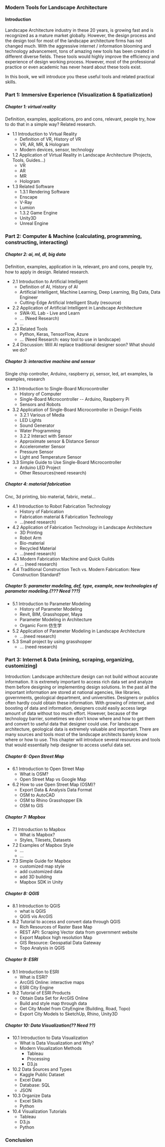 ### Modern Tools for Landscape Architecture

#### Introduction
Landscape Architecture industry in these 20 years, is growing fast and is recognized as a mature market globally. However, the design process and the design tool for most of the landscape architecture firms has not changed much. With the aggressive internet / information blooming and technology advancement, tons of amazing new tools has been created in different diverse fields. These tools would highly improve the efficiency and experience of design working process. However, most of the professional practice or even academic has never heard about these tools exist. 

In this book, we will introduce you these useful tools and related practical skills.

### Part 1: Immersive Experience (Visualization & Spatialization)

##### Chapter 1: virtual reality

Definition, examples, applications, pro and cons, relevant, people try, how to do that in a simple way? Related research.

- 1.1 Introduction to Virtual Reality
  - Definition of VR, History of VR
  - VR, AR, MR, & Hologram
  - Modern devices, sensor, technology
- 1.2 Application of Virtual Reality in Landscape Architecture (Projects, Tools, Guides...)
  - VR
  - AR
  - MR
  - Hologram
- 1.3 Related Software
  - 1.3.1 Rendering Software
  - Enscape
  - V-Ray
  - Lumion
  - 1.3.2 Game Engine
  - Unity3D
  - Unreal Engine

### Part 2: Computer & Machine (calculating, programming, constructing, interacting)

##### Chapter 2: ai, ml, dl, big data

Definition, examples, application in la, relevant, pro and cons, people try, how to apply in design. Related research.

- 2.1 Introduction to Artificial Intelligent
  - Definition of AI, History of AI
  - Artificial Intelligent, Machine Learning, Deep Learning, Big Data, Data Engineer
  - Cutting-Edge Artificial Intelligent Study (resource)
- 2.2 Application of Artificial Intelligent in Landscape Architecture
  - SWA-XL Lab - Live and Learn
  - ... (Need Research)
  - ...
- 2.3 Related Tools 
  - Python, Keras, TensorFlow, Azure
  - ... (Need Research: easy tool to use in landscape)
- 2.4 Discussion: Will AI replace traditional designer soon? What should we do?

##### Chapter 3: interactive machine and sensor

Single chip controller, Arduino, raspberry pi, sensor, led, art examples, la examples, research

- 3.1 Introduction to Single-Board Microcontroller
  - History of Computer
  - Single-Board Microcontroller -- Arduino, Raspberry Pi
  - Sensors and Robots
- 3.2 Application of Single-Board Microcontroller in Design Fields
  - 3.2.1 Various of Media
  - LED Lights
  - Sound Generator
  - Water Programming
  - 3.2.2 Interact with Sensor
  - Approximate sensor & Distance Sensor
  - Accelerometer Sensor
  - Pressure Sensor
  - Light and Temperature Sensor
- 3.3 Simple Guide to Use Single-Board Microcontroller
  - Arduino LED Project
  - Other Resources(need research)

##### Chapter 4: material fabrication

Cnc, 3d printing, bio material, fabric, metal...

- 4.1 Introduction to Robot Fabrication Technology
  - History of Fabrication
  - Fabrication material & Fabrication Technology 
  - ...(need research)
- 4.2 Application of Fabrication Technology in Landscape Architecture
  - 3D Printing
  - Robot Arm
  - Bio-material
  - Recycled Material
  - ...(need research)
- 4.3 Modern Fabrication Machine and Quick Guilds
  - ... (need research)
- 4.4 Traditional Construction Tech vs. Modern Fabrication: New Construction Standard?

##### Chapter 5: parameter modeling, def, type, example, new technologies of parameter modeling.(??? Need ???)

- 5.1 Introduction to Parameter Modeling
  - History of Parameter Modeling
  - Revit, BIM, Grasshopper, Maya
  - Parameter Modeling in Architecture
  - Organic Form 仿生学
- 5.2 Application of Parameter Modeling in Landscape Architecture
  - ...(need research)
- 5.3 Small project by using grasshopper
  - ... (need research)



### Part 3: Internet & Data (mining, scraping, organizing, customizing)

Introduction: Landscape architecture design can not build without accurate information. It is extremely important to access rich data set and analyze them before designing or implementing design solutions. In the past all the important information are stored at national agencies, like libraries, governments, geological department, and universities. Designers or publics often hardly could obtain these information. With growing of internet, and boosting of data and information, designers could easily access large amount of data without too much effort. However, because of the technology barrier, sometimes we don't know where and how to get them and convert to useful data that designer could use. For landscape architecture, geological data is extremely valuable and important. There are many sources and tools most of the landscape architects barely know where or how to use. This chapter will introduce several resources and tools that would essentially help designer to access useful data set.

##### Chapter 6: Open Street Map

- 6.1 Introduction to Open Street Map
  - What is OSM? 
  - Open Street Map vs Google Map
- 6.2 How to use Open Street Map (OSM)?
  - Export Data & Analysis Data Format
  - OSM to AutoCAD
  - OSM to Rhino Grasshopper Elk
  - OSM to GIS

##### Chapter 7: Mapbox

- 7.1 Introduction to Mapbox
  - What is Mapbox?
  - Styles, Tilesets, Datasets
- 7.2 Examples of Mapbox Style
  - ...
  - ...
- 7.3 Simple Guide for Mapbox
  - customized map style
  - add customized data
  - add 3D building
  - Mapbox SDK in Unity

##### Chapter 8: QGIS

- 8.1 Introduction to QGIS
  - what is QGIS
  - QGIS vis ArcGIS
- 8.2 Tutorial to access and convert data through QGIS
  - Rich Resources of Raster Base Map
  - REST API: Scraping Vector data from government website
  - Export Mapbox high resolution Map
  - GIS Resource: Geospatial Data Gateway
  - Topo Analysis in QGIS

##### Chapter 9: ESRI

- 9.1 Introduction to ESRI
  - What is ESRI?
  - ArcGIS Online: interactive maps
  - ESRI City Engine
- 9.2 Tutorial of ESRI Products
  - Obtain Data Set for ArcGIS Online
  - Build and style map through data
  - Get City Model from CityEngine (Building, Road, Topo)
  - Export City Models to SketchUp, Rhino, Unity3D

##### Chapter 10: Data Visualization(?? Need ??)

- 10.1 Introduction to Data Visualization
  - What is Data Visualization and Why?
  - Modern Visualization Methods
    - Tableau
    - Processing
    - D3.js
- 10.2 Data Sources and Types
  - Kaggle Public Dataset
  - Excel Data
  - Database: SQL
  - JSON
- 10.3 Organize Data
  - Excel Skills
  - Python
- 10.4 Visualization Tutorials
  - Tableau
  - D3.js
  - Python

### Conclusion 






  